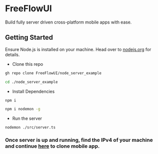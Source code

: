 # FreeFlowUI

Build fully server driven cross-platform mobile apps with ease.

## Getting Started

Ensure Node.js is installed on your machine. Head over to [nodejs.org](https://nodejs.org/en) for details.

- Clone this repo
```bash
gh repo clone FreeFlowUI/node_server_example
```
```bash
cd ./node_server_example
```
- Install Dependencies
```bash
npm i
```
```bash
npm i nodemon -g
```
- Run the server
```bash
nodemon ./src/server.ts
```

### Once server is up and running, find the IPv4 of your machine and continue [here](https://github.com/FreeFlowUI/flutter_example) to clone mobile app.
